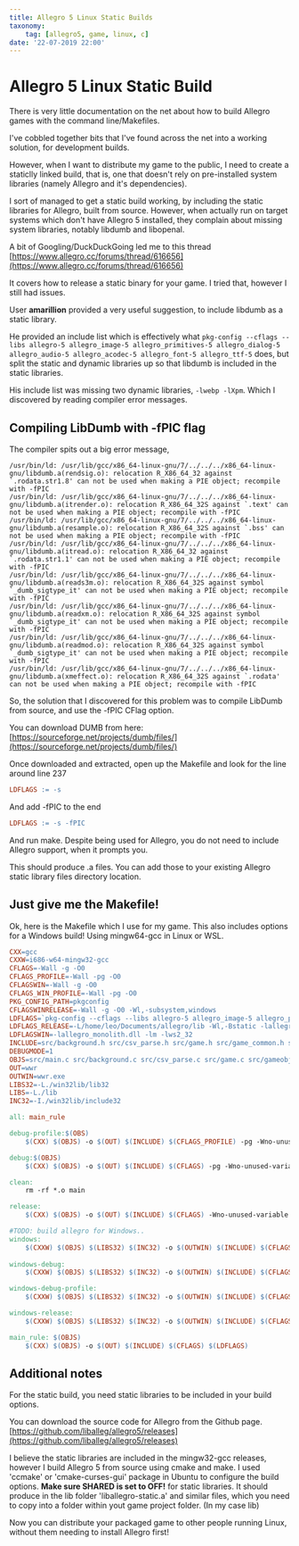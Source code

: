 ```yaml
---
title: Allegro 5 Linux Static Builds
taxonomy:
	tag: [allegro5, game, linux, c]
date: '22-07-2019 22:00'
---
```


# Allegro 5 Linux Static Build

There is very little documentation on the net about how to build Allegro games with the command line/Makefiles.

I've cobbled together bits that I've found across the net into a working solution, for development builds.

However, when I want to distribute my game to the public, I need to create a staticlly linked build, that is, one that doesn't rely on pre-installed system libraries (namely Allegro and it's dependencies).

I sort of managed to get a static build working, by including the static libraries for Allegro, built from source. However, when actually run on target systems which don't have Allegro 5 installed, they complain about missing system libraries, notably libdumb and libopenal.

A bit of Googling/DuckDuckGoing led me to this thread [https://www.allegro.cc/forums/thread/616656](https://www.allegro.cc/forums/thread/616656)

It covers how to release a static binary for your game. I tried that, however I still had issues.

User **amarillion** provided a very useful suggestion, to include libdumb as a static library.

He provided an include list which is effectively what ```pkg-config --cflags --libs allegro-5 allegro_image-5 allegro_primitives-5 allegro_dialog-5 allegro_audio-5 allegro_acodec-5 allegro_font-5 allegro_ttf-5``` does, but split the static and dynamic libraries up so that libdumb is included in the static libraries.

His include list was missing two dynamic libraries, ```-lwebp -lXpm```. Which I discovered by reading compiler error messages.

## Compiling LibDumb with -fPIC flag

The compiler spits out a big error message, 

```
/usr/bin/ld: /usr/lib/gcc/x86_64-linux-gnu/7/../../../x86_64-linux-gnu/libdumb.a(rendsig.o): relocation R_X86_64_32 against `.rodata.str1.8' can not be used when making a PIE object; recompile with -fPIC
/usr/bin/ld: /usr/lib/gcc/x86_64-linux-gnu/7/../../../x86_64-linux-gnu/libdumb.a(itrender.o): relocation R_X86_64_32S against `.text' can not be used when making a PIE object; recompile with -fPIC
/usr/bin/ld: /usr/lib/gcc/x86_64-linux-gnu/7/../../../x86_64-linux-gnu/libdumb.a(resample.o): relocation R_X86_64_32S against `.bss' can not be used when making a PIE object; recompile with -fPIC
/usr/bin/ld: /usr/lib/gcc/x86_64-linux-gnu/7/../../../x86_64-linux-gnu/libdumb.a(itread.o): relocation R_X86_64_32 against `.rodata.str1.1' can not be used when making a PIE object; recompile with -fPIC
/usr/bin/ld: /usr/lib/gcc/x86_64-linux-gnu/7/../../../x86_64-linux-gnu/libdumb.a(reads3m.o): relocation R_X86_64_32S against symbol `_dumb_sigtype_it' can not be used when making a PIE object; recompile with -fPIC
/usr/bin/ld: /usr/lib/gcc/x86_64-linux-gnu/7/../../../x86_64-linux-gnu/libdumb.a(readxm.o): relocation R_X86_64_32S against symbol `_dumb_sigtype_it' can not be used when making a PIE object; recompile with -fPIC
/usr/bin/ld: /usr/lib/gcc/x86_64-linux-gnu/7/../../../x86_64-linux-gnu/libdumb.a(readmod.o): relocation R_X86_64_32S against symbol `_dumb_sigtype_it' can not be used when making a PIE object; recompile with -fPIC
/usr/bin/ld: /usr/lib/gcc/x86_64-linux-gnu/7/../../../x86_64-linux-gnu/libdumb.a(xmeffect.o): relocation R_X86_64_32S against `.rodata' can not be used when making a PIE object; recompile with -fPIC
```

So, the solution that I discovered for this problem was to compile LibDumb from source, and use the -fPIC CFlag option.

You can download DUMB from here: [https://sourceforge.net/projects/dumb/files/](https://sourceforge.net/projects/dumb/files/)

Once downloaded and extracted, open up the Makefile and look for the line around line 237

```Makefile
LDFLAGS := -s
```
And add -fPIC to the end

```Makefile
LDFLAGS := -s -fPIC
```

And run make. Despite being used for Allegro, you do not need to include Allegro support, when it prompts you.

This should produce .a files. You can add those to your existing Allegro static library files directory location.

## Just give me the Makefile!

Ok, here is the Makefile which I use for my game. This also includes options for a Windows build! Using mingw64-gcc in Linux or WSL.

```Makefile
CXX=gcc
CXXW=i686-w64-mingw32-gcc
CFLAGS=-Wall -g -O0
CFLAGS_PROFILE=-Wall -pg -O0
CFLAGSWIN=-Wall -g -O0
CFLAGS_WIN_PROFILE=-Wall -pg -O0
PKG_CONFIG_PATH=pkgconfig
CFLAGSWINRELEASE=-Wall -g -O0 -Wl,-subsystem,windows
LDFLAGS=`pkg-config --cflags --libs allegro-5 allegro_image-5 allegro_primitives-5 allegro_dialog-5 allegro_audio-5 allegro_acodec-5 allegro_font-5 allegro_ttf-5` -lm
LDFLAGS_RELEASE=-L/home/leo/Documents/allegro/lib -Wl,-Bstatic -lallegro_primitives-static -lallegro_main-static -lallegro_dialog-static -lallegro_image-static -lallegro_audio-static -lallegro_ttf-static -lallegro_font-static -lallegro_acodec-static -lallegro-static -ldumb -Wl,-Bdynamic -lgtk-x11-2.0 -lgdk-x11-2.0 -lpangocairo-1.0 -latk-1.0 -lcairo -lgdk_pixbuf-2.0 -lgio-2.0 -lpangoft2-1.0 -lpango-1.0 -lgobject-2.0 -lglib-2.0 -lfontconfig -lfreetype -lgthread-2.0 -lglib-2.0 -lpng -lz -ljpeg -logg -lFLAC -lvorbisfile -lvorbis -lpulse-simple -lpulse -lasound -lopenal -lfreetype -lz -lm -lpthread -lSM -lICE -lX11 -lXext -lXcursor -lXi -lXinerama -lXrandr -lGLU -lGL -lwebp -lXpm
LDFLAGSWIN=-lallegro_monolith.dll -lm -lws2_32
INCLUDE=src/background.h src/csv_parse.h src/game.h src/game_common.h src/gameobject.h src/main.h src/player.h src/crosshair.h src/rockets.h src/ai.h src/getdelim.h src/dyad.h src/network_player.h src/network_ai.h src/timeval_subtract.h src/network_rockets.h src/rocket_launchers.h src/network_rocket_launchers.h src/hud.h src/minIni.h src/menu.h src/cursor.h
DEBUGMODE=1
OBJS=src/main.c src/background.c src/csv_parse.c src/game.c src/gameobject.c src/player.c src/crosshair.c src/rockets.c src/ai.c src/getdelim.c src/dyad.c src/network_player.c src/network_ai.c src/timeval_subtract.c src/network_rockets.c src/rocket_launchers.c src/network_rocket_launchers.c src/hud.c src/minIni.c src/menu.c src/cursor.c
OUT=wwr 
OUTWIN=wwr.exe
LIBS32=-L./win32lib/lib32
LIBS=-L./lib
INC32=-I./win32lib/include32

all: main_rule

debug-profile:$(OBS)
	$(CXX) $(OBJS) -o $(OUT) $(INCLUDE) $(CFLAGS_PROFILE) -pg -Wno-unused-variable $(LDFLAGS)

debug:$(OBJS)
	$(CXX) $(OBJS) -o $(OUT) $(INCLUDE) $(CFLAGS) -pg -Wno-unused-variable $(LDFLAGS)

clean:
	rm -rf *.o main

release:
	$(CXX) $(OBJS) -o $(OUT) $(INCLUDE) $(CFLAGS) -Wno-unused-variable $(LDFLAGS_RELEASE)  $(LIBS)

#TODO: build allegro for Windows.. 
windows:
	$(CXXW) $(OBJS) $(LIBS32) $(INC32) -o $(OUTWIN) $(INCLUDE) $(CFLAGSWIN)  $(LDFLAGSWIN)
	
windows-debug:
	$(CXXW) $(OBJS) $(LIBS32) $(INC32) -o $(OUTWIN) $(INCLUDE) $(CFLAGSWIN) -Wno-unused-variable $(LDFLAGSWIN)

windows-debug-profile:
	$(CXXW) $(OBJS) $(LIBS32) $(INC32) -o $(OUTWIN) $(INCLUDE) $(CFLAGS_WIN_PROFILE) -Wno-unused-variable $(LDFLAGSWIN)

windows-release:
	$(CXXW) $(OBJS) $(LIBS32) $(INC32) -o $(OUTWIN) $(INCLUDE) $(CFLAGSWINRELEASE) -Wno-unused-variable $(LDFLAGSWIN)

main_rule: $(OBJS)
	$(CXX) $(OBJS) -o $(OUT) $(INCLUDE) $(CFLAGS) $(LDFLAGS)

```

## Additional notes

For the static build, you need static libraries to be included in your build options.

You can download the source code for Allegro from the Github page. [https://github.com/liballeg/allegro5/releases](https://github.com/liballeg/allegro5/releases)

I believe the static libraries are included in the mingw32-gcc releases, however I build Allegro 5 from source using cmake and make. I used 'ccmake' or 'cmake-curses-gui' package in Ubuntu to configure the build options. **Make sure SHARED is set to OFF!** for static libraries. It should produce in the lib folder 'liballegro-static.a' and similar files, which you need to copy into a folder within yout game project folder. (In my case lib)

Now you can distribute your packaged game to other people running Linux, without them needing to install Allegro first!